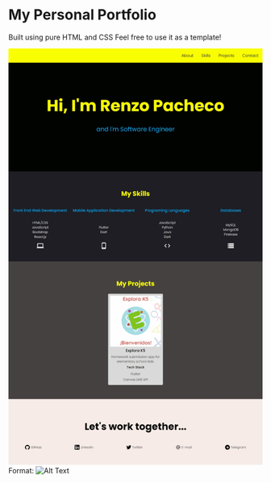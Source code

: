 # My Personal Portfolio

Built using pure HTML and CSS
Feel free to use it as a template!

![Screenshot](/screenshot.jpeg)
Format: ![Alt Text](url)
